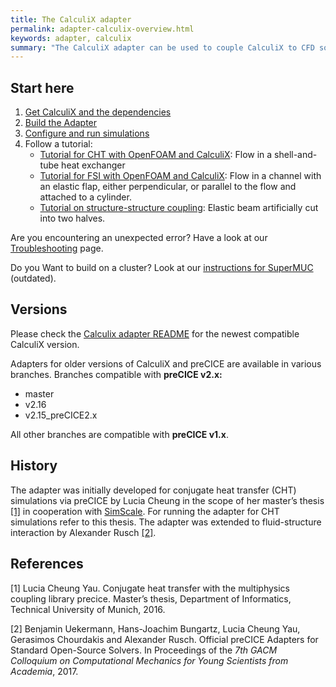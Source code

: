 ```yaml
---
title: The CalculiX adapter
permalink: adapter-calculix-overview.html
keywords: adapter, calculix
summary: "The CalculiX adapter can be used to couple CalculiX to CFD solvers for FSI or CHT application or even to couple CalculiX to itself."
---
```




## Start here

1. [Get CalculiX and the dependencies](adapter-calculix-get-calculix.html)
2. [Build the Adapter](adapter-calculix-get-adapter.html)
3. [Configure and run simulations](adapter-calculix-config.html)
4. Follow a tutorial:
   * [Tutorial for CHT with OpenFOAM and CalculiX](https://github.com/precice/precice/wiki/Tutorial-for-CHT-with-OpenFOAM-and-CalculiX): Flow in a shell-and-tube heat exchanger
   * [Tutorial for FSI with OpenFOAM and CalculiX](https://github.com/precice/precice/wiki/Tutorial-for-FSI-with-OpenFOAM-and-CalculiX): Flow in a channel with an elastic flap, either perpendicular, or parallel to the flow and attached to a cylinder.
   * [Tutorial on structure-structure coupling](https://github.com/precice/precice/wiki/Tutorial-for-SSI-with-CalculiX): Elastic beam artificially cut into two halves.

Are you encountering an unexpected error? Have a look at our [Troubleshooting](adapter-calculix-troubleshooting.html) page.

Do you Want to build on a cluster? Look at our [instructions for SuperMUC](adapter-calculix-supermuc.html) (outdated).

## Versions

Please check the [Calculix adapter README](https://github.com/precice/calculix-adapter/blob/master/README.md) for the newest compatible CalculiX version.

Adapters for older versions of CalculiX and preCICE are available in various branches. Branches compatible with **preCICE v2.x:**

* master
* v2.16
* v2.15_preCICE2.x

All other branches are compatible with **preCICE v1.x**.

## History

The adapter was initially developed for conjugate heat transfer (CHT) simulations via preCICE by Lucia Cheung in the scope of her master’s thesis [[1]](https://www5.in.tum.de/pub/Cheung2016_Thesis.pdf) in cooperation with [SimScale](https://www.simscale.com/). For running the adapter for CHT simulations refer to this thesis. The adapter was extended to fluid-structure interaction by Alexander Rusch [[2]](https://www.gacm2017.uni-stuttgart.de/registration/Upload/ExtendedAbstracts/ExtendedAbstract_0138.pdf).

## References

[1] Lucia Cheung Yau. Conjugate heat transfer with the multiphysics coupling library precice. Master’s thesis, Department of Informatics, Technical University of Munich, 2016.

[2] Benjamin Uekermann, Hans-Joachim Bungartz, Lucia Cheung Yau, Gerasimos Chourdakis and Alexander Rusch. Official preCICE Adapters for Standard Open-Source Solvers. In Proceedings of the _7th GACM Colloquium on Computational Mechanics for Young Scientists from Academia_, 2017.
